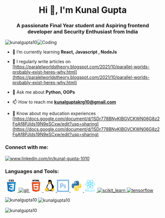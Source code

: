 
<h1 align="center">Hi 👋, I'm Kunal Gupta</h1>
<h3 align="center">A passionate Final Year student and Aspiring frontend developer and Security Enthusiast from India</h3>
<img align="right" alt="Coding" width="400" src="https://camo.githubusercontent.com/5ddf73ad3a205111cf8c686f687fc216c2946a75005718c8da5b837ad9de78c9/68747470733a2f2f7468756d62732e6766796361742e636f6d2f4576696c4e657874446576696c666973682d736d616c6c2e676966">

<p align="left"> <img src="https://komarev.com/ghpvc/?username=kunalgupta10&label=Profile%20views&color=0e75b6&style=flat" alt="kunalgupta10" /> </p>

- 🌱 I’m currently learning **React, Javascript , NodeJs**

- 📝 I regularly write articles on [https://paralelworldstheory.blogspot.com/2021/10/parallel-worlds-probably-exist-heres-why.html](https://paralelworldstheory.blogspot.com/2021/10/parallel-worlds-probably-exist-heres-why.html)

- 💬 Ask me about **Python, OOPs**

- 📫 How to reach me **kunalguptakrg10@gmail.com**

- 📄 Know about my education experiences [https://docs.google.com/document/d/1SDr778BNyKlBGVCKWN06G8z2FgAf8PJIds19N9eSCxw/edit?usp=sharing](https://docs.google.com/document/d/1SDr778BNyKlBGVCKWN06G8z2FgAf8PJIds19N9eSCxw/edit?usp=sharing)

<h3 align="left">Connect with me:</h3>
<p align="left">
<a href="https://linkedin.com/in/www.linkedin.com/in/kunal-gupta-1010" target="blank"><img align="center" src="https://raw.githubusercontent.com/rahuldkjain/github-profile-readme-generator/master/src/images/icons/Social/linked-in-alt.svg" alt="www.linkedin.com/in/kunal-gupta-1010" height="30" width="40" /></a>
</p>

<h3 align="left">Languages and Tools:</h3>
<p align="left"> <a href="https://www.w3schools.com/css/" target="_blank" rel="noreferrer"> <img src="https://raw.githubusercontent.com/devicons/devicon/master/icons/css3/css3-original-wordmark.svg" alt="css3" width="40" height="40"/> </a> <a href="https://git-scm.com/" target="_blank" rel="noreferrer"> <img src="https://www.vectorlogo.zone/logos/git-scm/git-scm-icon.svg" alt="git" width="40" height="40"/> </a> <a href="https://www.w3.org/html/" target="_blank" rel="noreferrer"> <img src="https://raw.githubusercontent.com/devicons/devicon/master/icons/html5/html5-original-wordmark.svg" alt="html5" width="40" height="40"/> </a> <a href="https://www.linux.org/" target="_blank" rel="noreferrer"> <img src="https://raw.githubusercontent.com/devicons/devicon/master/icons/linux/linux-original.svg" alt="linux" width="40" height="40"/> </a> <a href="https://www.photoshop.com/en" target="_blank" rel="noreferrer"> <img src="https://raw.githubusercontent.com/devicons/devicon/master/icons/photoshop/photoshop-line.svg" alt="photoshop" width="40" height="40"/> </a> <a href="https://www.python.org" target="_blank" rel="noreferrer"> <img src="https://raw.githubusercontent.com/devicons/devicon/master/icons/python/python-original.svg" alt="python" width="40" height="40"/> </a> <a href="https://reactjs.org/" target="_blank" rel="noreferrer"> <img src="https://raw.githubusercontent.com/devicons/devicon/master/icons/react/react-original-wordmark.svg" alt="react" width="40" height="40"/> </a> <a href="https://scikit-learn.org/" target="_blank" rel="noreferrer"> <img src="https://upload.wikimedia.org/wikipedia/commons/0/05/Scikit_learn_logo_small.svg" alt="scikit_learn" width="40" height="40"/> </a> <a href="https://www.tensorflow.org" target="_blank" rel="noreferrer"> <img src="https://www.vectorlogo.zone/logos/tensorflow/tensorflow-icon.svg" alt="tensorflow" width="40" height="40"/> </a> </p>

<p><img align="left" src="https://github-readme-stats.vercel.app/api/top-langs?username=kunalgupta10&show_icons=true&locale=en&layout=compact" alt="kunalgupta10" /></p>

<p>&nbsp;<img align="center" src="https://github-readme-stats.vercel.app/api?username=kunalgupta10&show_icons=true&locale=en" alt="kunalgupta10" /></p>

<p><img align="center" src="https://github-readme-streak-stats.herokuapp.com/?user=kunalgupta10&" alt="kunalgupta10" /></p>
